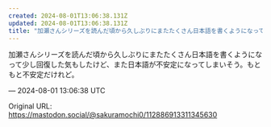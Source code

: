 ```yaml
---
created: 2024-08-01T13:06:38.131Z
updated: 2024-08-01T13:06:38.131Z
title: "加瀬さんシリーズを読んだ頃から久しぶりにまたたくさん日本語を書くようになって少し[...]"
---
```


<p>加瀬さんシリーズを読んだ頃から久しぶりにまたたくさん日本語を書くようになって少し回復した気もしたけど、また日本語が不安定になってしまいそう。もともと不安定だけれど。</p>

&mdash; 2024-08-01 13:06:38 UTC

Original URL: https://mastodon.social/@sakuramochi0/112886913311345630
